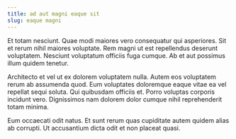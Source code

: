 ```yaml
---
title: ad aut magni eaque sit
slug: eaque magni
---
```


Et totam nesciunt. Quae modi maiores vero consequatur qui asperiores. Sit et rerum nihil maiores voluptate. Rem magni ut est repellendus deserunt voluptatem. Nesciunt voluptatum officiis fuga cumque. Ab et aut possimus illum quidem tenetur.

Architecto et vel ut ex dolorem voluptatem nulla. Autem eos voluptatem rerum ab assumenda quod. Eum voluptates doloremque eaque vitae ea vel repellat sequi soluta. Qui quibusdam officiis et. Porro voluptas corporis incidunt vero. Dignissimos nam dolorem dolor cumque nihil reprehenderit totam minima.

Eum occaecati odit natus. Et sunt rerum quas cupiditate autem quidem alias ab corrupti. Ut accusantium dicta odit et non placeat quasi.
